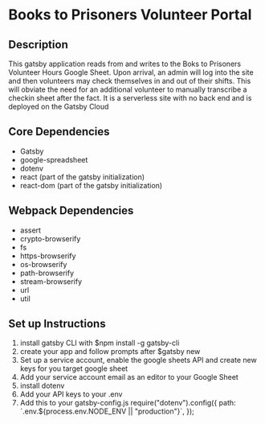 <h1>Books to Prisoners Volunteer Portal</h1>

<h2>Description</h2>
<p>
This gatsby application reads from and writes to the Boks to Prisoners Volunteer Hours Google Sheet. Upon arrival, an admin will log into the site and then volunteers may check themselves in and out of their shifts.  This will obviate the need for an additional volunteer to manually transcribe a checkin sheet after the fact.  It is a serverless site with no back end and is deployed on the Gatsby Cloud
</p>

<h2>Core Dependencies</h2>
<ul>
  <li>Gatsby</li>
  <li>google-spreadsheet</li>
  <li>dotenv</li>
  <li>react (part of the gatsby initialization)</li> 
  <li>react-dom (part of the gatsby initialization)</li> 
</ul>

<h2>Webpack Dependencies</h2>
<ul>
  <li>assert</li>
  <li>crypto-browserify</li>
  <li>fs</li>
  <li>https-browserify</li>
  <li>os-browserify</li>
  <li>path-browserify</li>
  <li>stream-browserify</li>
  <li>url</li>
  <li>util</li>
</ul>

<h2>Set up Instructions</h2>
<ol>
  <li>install gatsby CLI with $npm install -g gatsby-cli</li>
  <li>create your app and follow prompts after $gatsby new</li>
  <li>Set up a service account, enable the google sheets API and create new keys for you target google sheet</li>
  <li>Add your service account email as an editor to your Google Sheet</li>
  <li>install dotenv</li>
  <li>Add your API keys to your .env</li>
  <li>Add this to your gatsby-config.js require("dotenv").config({
  path: `.env.${process.env.NODE_ENV || "production"}`,
});</li>
</ol>